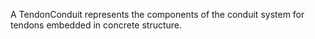 A TendonConduit represents the components of the conduit system for tendons embedded in concrete structure.

